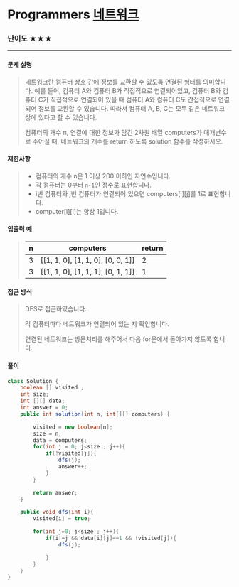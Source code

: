 # Programmers [네트워크](https://school.programmers.co.kr/learn/courses/30/lessons/43162)

### 난이도 ★★★

---

#### 문제 설명

> 네트워크란 컴퓨터 상호 간에 정보를 교환할 수 있도록 연결된 형태를 의미합니다. 예를 들어, 컴퓨터 A와 컴퓨터 B가 직접적으로 연결되어있고, 컴퓨터 B와 컴퓨터 C가 직접적으로 연결되어 있을 때 컴퓨터 A와 컴퓨터 C도 간접적으로 연결되어 정보를 교환할 수 있습니다. 따라서 컴퓨터 A, B, C는 모두 같은 네트워크 상에 있다고 할 수 있습니다.
>
> 컴퓨터의 개수 n, 연결에 대한 정보가 담긴 2차원 배열 computers가 매개변수로 주어질 때, 네트워크의 개수를 return 하도록 solution 함수를 작성하시오.



#### 제한사항

>- 컴퓨터의 개수 n은 1 이상 200 이하인 자연수입니다.
>- 각 컴퓨터는 0부터 `n-1`인 정수로 표현합니다.
>- i번 컴퓨터와 j번 컴퓨터가 연결되어 있으면 computers[i][j]를 1로 표현합니다.
>- computer[i][i]는 항상 1입니다.



#### 입출력 예

> | n    | computers                         | return |
> | ---- | --------------------------------- | ------ |
> | 3    | [[1, 1, 0], [1, 1, 0], [0, 0, 1]] | 2      |
> | 3    | [[1, 1, 0], [1, 1, 1], [0, 1, 1]] | 1      |



#### 접근 방식

> DFS로 접근하였습니다.
>
> 각 컴퓨터마다 네트워크가 연결되어 있는 지 확인합니다.
>
> 연결된 네트워크는 방문처리를 해주어서 다음 for문에서 돌아가지 않도록 합니다.

#### 풀이

```java
class Solution {
    boolean [] visited ;
    int size;
    int [][] data;
    int answer = 0;
    public int solution(int n, int[][] computers) {

        visited = new boolean[n];
        size = n;
        data = computers;
        for(int j = 0; j<size ; j++){
            if(!visited[j]){
                dfs(j);
                answer++;
            }
        }

        return answer;
    }

    public void dfs(int i){
        visited[i] = true;

        for(int j=0; j<size ; j++){
            if(i!=j && data[i][j]==1 && !visited[j]){
                dfs(j);

            }
        }
    }
}
```

